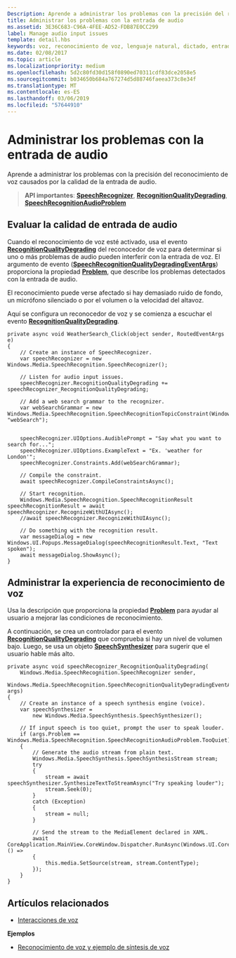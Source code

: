 ```yaml
---
Description: Aprende a administrar los problemas con la precisión del reconocimiento de voz causados por la calidad de la entrada de audio.
title: Administrar los problemas con la entrada de audio
ms.assetid: 3E36C683-C96A-4FEE-AD52-FDB87E0CC299
label: Manage audio input issues
template: detail.hbs
keywords: voz, reconocimiento de voz, lenguaje natural, dictado, entrada, interacción del usuario
ms.date: 02/08/2017
ms.topic: article
ms.localizationpriority: medium
ms.openlocfilehash: 5d2c80fd30d158f0890ed70311cdf83dce2058e5
ms.sourcegitcommit: b034650b684a767274d5d88746faeea373c8e34f
ms.translationtype: MT
ms.contentlocale: es-ES
ms.lasthandoff: 03/06/2019
ms.locfileid: "57644910"
---
```

# <a name="manage-issues-with-audio-input"></a>Administrar los problemas con la entrada de audio


Aprende a administrar los problemas con la precisión del reconocimiento de voz causados por la calidad de la entrada de audio.

> **API importantes**: [**SpeechRecognizer**](https://msdn.microsoft.com/library/windows/apps/dn653226), [**RecognitionQualityDegrading**](https://msdn.microsoft.com/library/windows/apps/dn653243), [**SpeechRecognitionAudioProblem**](https://msdn.microsoft.com/library/windows/apps/dn631406)


## <a name="assess-audio-input-quality"></a>Evaluar la calidad de entrada de audio


Cuando el reconocimiento de voz esté activado, usa el evento [**RecognitionQualityDegrading**](https://msdn.microsoft.com/library/windows/apps/dn653243) del reconocedor de voz para determinar si uno o más problemas de audio pueden interferir con la entrada de voz. El argumento de evento ([**SpeechRecognitionQualityDegradingEventArgs**](https://msdn.microsoft.com/library/windows/apps/dn631430)) proporciona la propiedad [**Problem**](https://msdn.microsoft.com/library/windows/apps/dn631431), que describe los problemas detectados con la entrada de audio.

El reconocimiento puede verse afectado si hay demasiado ruido de fondo, un micrófono silenciado o por el volumen o la velocidad del altavoz.

Aquí se configura un reconocedor de voz y se comienza a escuchar el evento [**RecognitionQualityDegrading**](https://msdn.microsoft.com/library/windows/apps/dn653243).

```CSharp
private async void WeatherSearch_Click(object sender, RoutedEventArgs e)
{
    // Create an instance of SpeechRecognizer.
    var speechRecognizer = new Windows.Media.SpeechRecognition.SpeechRecognizer();

    // Listen for audio input issues.
    speechRecognizer.RecognitionQualityDegrading += speechRecognizer_RecognitionQualityDegrading;

    // Add a web search grammar to the recognizer.
    var webSearchGrammar = new Windows.Media.SpeechRecognition.SpeechRecognitionTopicConstraint(Windows.Media.SpeechRecognition.SpeechRecognitionScenario.WebSearch, "webSearch");


    speechRecognizer.UIOptions.AudiblePrompt = "Say what you want to search for...";
    speechRecognizer.UIOptions.ExampleText = "Ex. 'weather for London'";
    speechRecognizer.Constraints.Add(webSearchGrammar);

    // Compile the constraint.
    await speechRecognizer.CompileConstraintsAsync();

    // Start recognition.
    Windows.Media.SpeechRecognition.SpeechRecognitionResult speechRecognitionResult = await speechRecognizer.RecognizeWithUIAsync();
    //await speechRecognizer.RecognizeWithUIAsync();

    // Do something with the recognition result.
    var messageDialog = new Windows.UI.Popups.MessageDialog(speechRecognitionResult.Text, "Text spoken");
    await messageDialog.ShowAsync();
}
```

## <a name="manage-the-speech-recognition-experience"></a>Administrar la experiencia de reconocimiento de voz


Usa la descripción que proporciona la propiedad [**Problem**](https://msdn.microsoft.com/library/windows/apps/dn631431) para ayudar al usuario a mejorar las condiciones de reconocimiento.

A continuación, se crea un controlador para el evento [**RecognitionQualityDegrading**](https://msdn.microsoft.com/library/windows/apps/dn653243) que comprueba si hay un nivel de volumen bajo. Luego, se usa un objeto [**SpeechSynthesizer**](https://msdn.microsoft.com/library/windows/apps/dn298152) para sugerir que el usuario hable más alto.

```CSharp
private async void speechRecognizer_RecognitionQualityDegrading(
    Windows.Media.SpeechRecognition.SpeechRecognizer sender,
    Windows.Media.SpeechRecognition.SpeechRecognitionQualityDegradingEventArgs args)
{
    // Create an instance of a speech synthesis engine (voice).
    var speechSynthesizer =
        new Windows.Media.SpeechSynthesis.SpeechSynthesizer();

    // If input speech is too quiet, prompt the user to speak louder.
    if (args.Problem == Windows.Media.SpeechRecognition.SpeechRecognitionAudioProblem.TooQuiet)
    {
        // Generate the audio stream from plain text.
        Windows.Media.SpeechSynthesis.SpeechSynthesisStream stream;
        try
        {
            stream = await speechSynthesizer.SynthesizeTextToStreamAsync("Try speaking louder");
            stream.Seek(0);
        }
        catch (Exception)
        {
            stream = null;
        }

        // Send the stream to the MediaElement declared in XAML.
        await CoreApplication.MainView.CoreWindow.Dispatcher.RunAsync(Windows.UI.Core.CoreDispatcherPriority.High, () =>
        {
            this.media.SetSource(stream, stream.ContentType);
        });
    }
}
```

## <a name="related-articles"></a>Artículos relacionados


* [Interacciones de voz](speech-interactions.md)

**Ejemplos**
* [Reconocimiento de voz y ejemplo de síntesis de voz](https://go.microsoft.com/fwlink/p/?LinkID=619897)
 

 




